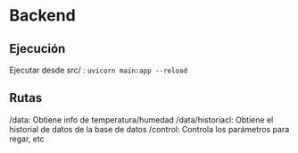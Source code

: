 # Backend

## Ejecución

Ejecutar desde src/ :
`uvicorn main:app --reload`

## Rutas

/data: Obtiene info de temperatura/humedad
/data/historiacl: Obtiene el historial de datos de la base de datos
/control: Controla los parámetros para regar, etc
